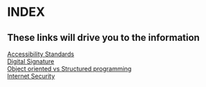 <html>
  <head>
        <meta charset="utf 8">
        <title>Index</title>
 
  </head>
  <body>
    <h1>INDEX</h1>
    <h2>These links will drive you to the information</h2>
    <a href="https://5813954.github.io/MY-WEBPAGE/Accesibility-standarts.html"> Accessibility Standards</a> <br>
    <a href="https://5813954.github.io/MY-WEBPAGE/Digital-signature.html"> Digital Signature</a><br>
    <a href="https://5813954.github.io/MY-WEBPAGE/Oriented-programming-vs-Structured-programming.html"> Object oriented vs Structured programming</a><br>
    <a href="https://5813954.github.io/MY-WEBPAGE/Internet-security.html">Internet Security</a>
  </body>
  
</html>
